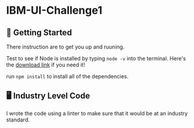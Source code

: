 # IBM-UI-Challenge1
## 🚀 Getting Started
There instruction are to get you up and ruuning.

Test to see if Node is installed by typing `node -v` into the terminal. Here's the [download link](https://nodejs.org/en/download/) if you need it!

run `npm install` to install all of the dependencies.

## 🖥 Industry Level Code
I wrote the code using a linter to make sure that it would be at an industry standard.
